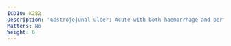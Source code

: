 ```yaml
---
ICD10: K282
Description: "Gastrojejunal ulcer: Acute with both haemorrhage and perforation"
Matters: No
Weight: 0
---
```


